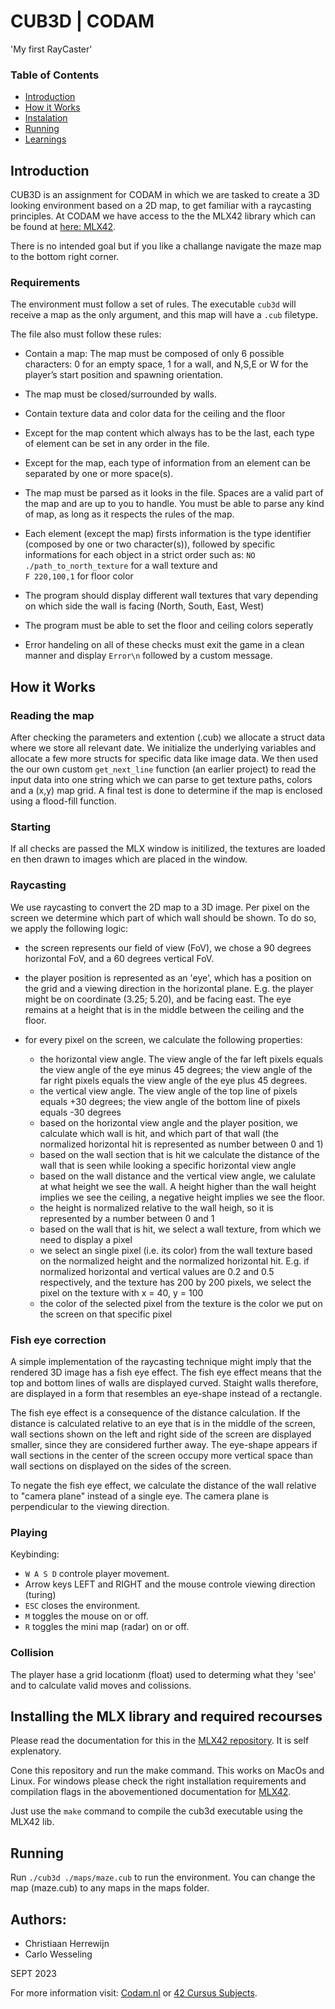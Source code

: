 # CUB3D | CODAM

'My first RayCaster'

### Table of Contents
* [Introduction](#introduction)
* [How it Works](#how-it-works)
* [Instalation](#installing-the-mlx-library-and-required-recourses)
* [Running](#Running)
* [Learnings](#learnings)

## Introduction
CUB3D is an assignment for CODAM in which we are tasked to create a 3D looking environment based on a 2D map, to get familiar with a raycasting principles. At CODAM we have access to the the MLX42 library which can be found at [here: MLX42](https://github.com/codam-coding-college/MLX42/blob/master/docs/Basics.md). 

There is no intended goal but if you like a challange navigate the maze map to the bottom right corner.

### Requirements
The environment must follow a set of rules. The executable ``cub3d`` will receive a map as the only argument, and this map will have a ``.cub`` filetype.

The file also must follow these rules:
- Contain a map: The map must be composed of only 6 possible characters: 0 for an empty space, 1 for a wall, and N,S,E or W for the player’s start position and spawning orientation. 

- The map must be closed/surrounded by walls.

- Contain texture data and color data for the ceiling and the floor

- Except for the map content which always has to be the last, each type of element can be set in any order in the file.

- Except for the map, each type of information from an element can be separated by one or more space(s).

- The map must be parsed as it looks in the file. Spaces are a valid part of the map and are up to you to handle. You must be able to parse any kind of map, as long as it respects the rules of the map.

- Each element (except the map) firsts information is the type  identifier (composed by one or two character(s)), followed by specific informations for each object in a strict order such as: 
`NO ./path_to_north_texture` for a wall texture and  
 `F 220,100,1` for floor color

- The program should display different wall textures that vary depending on which side the wall is facing (North, South, East, West)

- The program must be able to set the floor and ceiling colors seperatly

- Error handeling on all of these checks must exit the game in a clean manner and display  `Error\n` followed by a custom message.

## How it Works

### Reading the map
After checking the parameters and extention (.cub) we allocate a struct data where we store all relevant date. We initialize the underlying variables and allocate a few more structs for specific data like image data. We then used the our own custom  `get_next_line` function (an earlier project) to read the input data into one string which we can parse to get texture paths, colors and a (x,y) map grid. A final test is done to determine if the map is enclosed using a flood-fill function.

### Starting
If all checks are passed the MLX window is initilized, the textures are loaded en then drawn to images which are placed in the window.

### Raycasting
We use raycasting to convert the 2D map to a 3D image. Per pixel on the screen we determine which part of which wall should be shown. To do so, we apply the following logic:

- the screen represents our field of view (FoV), we chose a 90 degrees horizontal FoV, and a 60 degrees vertical FoV.

- the player position is represented as an 'eye', which has a position on the grid and a viewing direction in the horizontal plane. E.g. the player might be on coordinate (3.25; 5.20), and be facing east. The eye remains at a height that is in the middle between the ceiling and the floor.

- for every pixel on the screen, we calculate the following properties:
  - the horizontal view angle. The view angle of the far left pixels equals the view angle of the eye minus 45 degrees; the view angle of the far right pixels equals the view angle of the eye plus 45 degrees.
  - the vertical view angle. The view angle of the top line of pixels equals +30 degrees; the view angle of the bottom line of pixels equals -30 degrees
  - based on the horizontal view angle and the player position, we calculate which wall is hit, and which part of that wall (the normalized horizontal hit is represented as number between 0 and 1)
  - based on the wall section that is hit we calculate the distance of the wall that is seen while looking a specific horizontal view angle
  - based on the wall distance and the vertical view angle, we calulate at what height we see the wall. A height higher than the wall height implies we see the ceiling, a negative height implies we see the floor.
  - the height is normalized relative to the wall heigh, so it is represented by a number between 0 and 1
  - based on the wall that is hit, we select a wall texture, from which we need to display a pixel
  - we select an single pixel (i.e. its color) from the wall texture based on the normalized height and the normalized horizontal hit. E.g. if normalized horizontal and vertical values are 0.2 and 0.5 respectively, and the texture has 200 by 200 pixels, we select the pixel on the texture with x = 40, y = 100
  - the color of the selected pixel from the texture is the color we put on the screen on that specific pixel 

### Fish eye correction
A simple implementation of the raycasting technique might imply that the rendered 3D image has a fish eye effect. The fish eye effect means that the top and bottom lines of walls are displayed curved. Staight walls therefore, are displayed in a form that resembles an eye-shape instead of a rectangle.

The fish eye effect is a consequence of the distance calculation. If the distance is calculated relative to an eye that is in the middle of the screen, wall sections shown on the left and right side of the screen are displayed smaller, since they are considered further away. The eye-shape appears if wall sections in the center of the screen occupy more vertical space than wall sections on displayed on the sides of the screen.

To negate the fish eye effect, we calculate the distance of the wall relative to "camera plane" instead of a single eye. The camera plane is perpendicular to the viewing direction.

### Playing
Keybinding:
- `W A S D` controle player movement.
- Arrow keys LEFT and RIGHT and the mouse controle viewing direction (turing)
- `ESC` closes the environment.
- `M` toggles the mouse on or off.
- `R` toggles the mini map (radar) on or off.

### Collision 
The player hase a grid locationm (float) used to determing what they 'see' and to calculate valid moves and colissions.

## Installing the MLX library and required recourses
Please read the documentation for this in the [MLX42 repository](https://github.com/codam-coding-college/MLX42/blob/master/docs/Basics.md). It is self explenatory.

Cone this repository and run the make command. This works on MacOs and Linux. 
For windows please check the right installation requirements and compilation flags in the abovementioned documentation for [MLX42](https://github.com/codam-coding-college/MLX42/blob/master/docs/Basics.md).

Just use the `make` command to compile the cub3d executable using the MLX42 lib.

## Running
Run `./cub3d ./maps/maze.cub` to run the environment. You can change the map (maze.cub) to any maps in the maps folder.


## Authors:
- Christiaan Herrewijn
- Carlo Wesseling

SEPT 2023


For more information visit: [Codam.nl](https://codam.nl/) or [42 Cursus Subjects](https://github.com/Surfi89/42cursus/tree/main/Subject%20PDFs).
